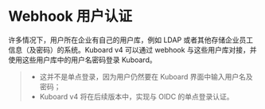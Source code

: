 # Webhook 用户认证

许多情况下，用户所在企业有自己的用户库，例如 LDAP 或者其他存储企业员工信息（及密码）的系统。Kuboard v4 可以通过 webhook 与这些用户库对接，并使用这些用户库中的用户名密码登录 Kuboard。

> * 这并不是单点登录，因为用户仍然要在 Kuboard 界面中输入用户名及密码；
> * Kuboard v4 将在后续版本中，实现与 OIDC 的单点登录认证。
